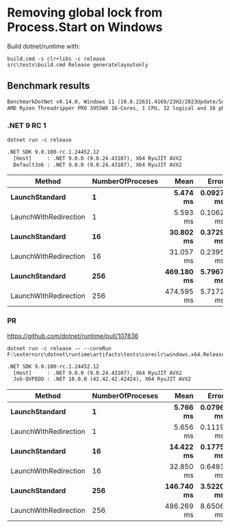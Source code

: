 # Removing global lock from Process.Start on Windows

Build dotnet/runtime with:

```batch
build.cmd -s clr+libs -c release
src\tests\build.cmd Release generatelayoutonly
```

## Benchmark results

```txt
BenchmarkDotNet v0.14.0, Windows 11 (10.0.22631.4169/23H2/2023Update/SunValley3)
AMD Ryzen Threadripper PRO 3955WX 16-Cores, 1 CPU, 32 logical and 16 physical cores
```

### .NET 9 RC 1

```batch
dotnet run -c release
```

```txt
.NET SDK 9.0.100-rc.1.24452.12
  [Host]     : .NET 9.0.0 (9.0.24.43107), X64 RyuJIT AVX2
  DefaultJob : .NET 9.0.0 (9.0.24.43107), X64 RyuJIT AVX2
```

| Method                | NumberOfProceses | Mean       | Error     | StdDev    |
|---------------------- |----------------- |-----------:|----------:|----------:|
| **LaunchStandard**        | **1**                |   **5.474 ms** | **0.0927 ms** | **0.0867 ms** |
| LaunchWithRedirection | 1                |   5.593 ms | 0.1062 ms | 0.1090 ms |
| **LaunchStandard**        | **16**               |  **30.802 ms** | **0.3729 ms** | **0.3488 ms** |
| LaunchWithRedirection | 16               |  31.057 ms | 0.2395 ms | 0.2000 ms |
| **LaunchStandard**        | **256**              | **469.180 ms** | **5.7967 ms** | **5.1387 ms** |
| LaunchWithRedirection | 256              | 474.595 ms | 5.7172 ms | 5.3479 ms |

### PR

https://github.com/dotnet/runtime/pull/107836

```batch
dotnet run -c release -- --coreRun F:\externsrc\dotnet\runtime\artifacts\tests\coreclr\windows.x64.Release\Tests\Core_Root\corerun.exe
```

```txt
.NET SDK 9.0.100-rc.1.24452.12
  [Host]     : .NET 9.0.0 (9.0.24.43107), X64 RyuJIT AVX2
  Job-QVPEDD : .NET 10.0.0 (42.42.42.42424), X64 RyuJIT AVX2
```

| Method                | NumberOfProceses | Mean       | Error     | StdDev     |
|---------------------- |----------------- |-----------:|----------:|-----------:|
| **LaunchStandard**        | **1**                |   **5.766 ms** | **0.0796 ms** |  **0.0745 ms** |
| LaunchWithRedirection | 1                |   5.656 ms | 0.1119 ms |  0.1289 ms |
| **LaunchStandard**        | **16**               |  **14.422 ms** | **0.1775 ms** |  **0.1661 ms** |
| LaunchWithRedirection | 16               |  32.850 ms | 0.6493 ms |  0.6377 ms |
| **LaunchStandard**        | **256**              | **146.740 ms** | **3.5220 ms** | **10.2738 ms** |
| LaunchWithRedirection | 256              | 486.269 ms | 8.6506 ms |  7.2236 ms |

